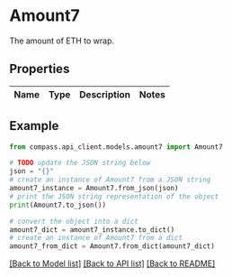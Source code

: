# Amount7

The amount of ETH to wrap.

## Properties

Name | Type | Description | Notes
------------ | ------------- | ------------- | -------------

## Example

```python
from compass.api_client.models.amount7 import Amount7

# TODO update the JSON string below
json = "{}"
# create an instance of Amount7 from a JSON string
amount7_instance = Amount7.from_json(json)
# print the JSON string representation of the object
print(Amount7.to_json())

# convert the object into a dict
amount7_dict = amount7_instance.to_dict()
# create an instance of Amount7 from a dict
amount7_from_dict = Amount7.from_dict(amount7_dict)
```
[[Back to Model list]](../README.md#documentation-for-models) [[Back to API list]](../README.md#documentation-for-api-endpoints) [[Back to README]](../README.md)


